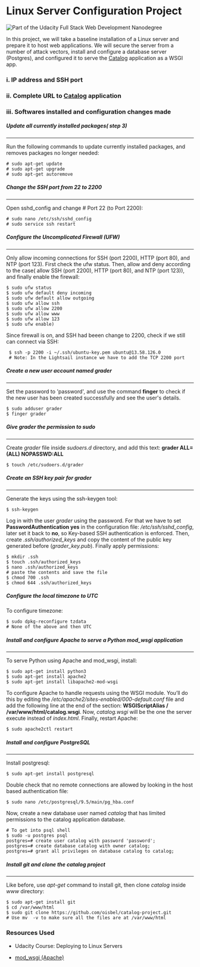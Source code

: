 # Linux Server Configuration Project
![Part of the Udacity Full Stack Web Development Nanodegree](https://img.shields.io/badge/Udacity-Full%20Stack%20Web%20Developer%20Nanodegree-lightgrey.svg)

In this project, we will take a baseline installation of a Linux server and prepare it to host web applications. We will secure the server from a number of attack vectors, install and configure a database server (Postgres), and configured it to serve the [Catalog] application as a WSGI app.

### i. IP address and SSH port

### ii. Complete URL to [Catalog] application

### iii. Softwares installed and configuration changes made

##### Update all currently installed packages( step 3)
___
Run the following commands to update currently installed packages, and removes packages no longer needed:
```
# sudo apt-get update
# sudo apt-get upgrade
# sudo apt-get autoremove
```
#####  Change the SSH port from 22 to 2200
___
Open sshd_config and change # Port 22 (to Port 2200):
```
# sudo nano /etc/ssh/sshd_config
# sudo service ssh restart
```
##### Configure the Uncomplicated Firewall (UFW)
___
Only allow incoming connections for SSH (port 2200), HTTP (port 80), and NTP (port 123).
First check the ufw status. Then, allow and deny according to the case( allow SSH (port 2200), HTTP (port 80), and NTP (port 123)), and finally enable the firewall:
```
$ sudo ufw status
$ sudo ufw default deny incoming
$ sudo ufw default allow outgoing
$ sudo ufw allow ssh
$ sudo ufw allow 2200
$ sudo ufw allow www
$ sudo ufw allow 123
$ sudo ufw enable)
```
Since firewall is on, and SSH had beeen change to 2200, check if we still can connect via SSH:
```
 $ ssh -p 2200 -i ~/.ssh/ubuntu-key.pem ubuntu@13.58.126.0
 # Note: In the Lightsail instance we have to add the TCP 2200 port
```
##### Create a new user account named grader
___
Set the password to 'password', and use the command **finger** to check if the new user has been created successfully and see the user's details.
```
$ sudo adduser grader
$ finger grader
```
##### Give grader the permission to sudo
___
Create *grader* file inside *sudoers.d* directory, and add this text: **grader ALL=(ALL) NOPASSWD:ALL**
```
$ touch /etc/sudoers.d/grader
```
##### Create an SSH key pair for grader
___
Generate the keys using the ssh-keygen tool:
```
$ ssh-keygen
```
Log in with the user *grader* using the password. For that we have to set **PasswordAuthentication yes** in the configuration file: */etc/ssh/sshd_config*, later set it back to **no**, so Key-based SSH authentication is enforced.
Then, create *.ssh/authorized_keys* and copy the content of the public key generated before (*grader_key.pub*). Finally apply permissions:

```
$ mkdir .ssh
$ touch .ssh/authorized_keys
$ nano .ssh/authorized_keys
# paste the contents and save the file
$ chmod 700 .ssh
$ chmod 644 .ssh/authorized_keys
```
##### Configure the local timezone to UTC
To configure timezone:
```
$ sudo dpkg-reconfigure tzdata
# None of the above and then UTC
```
##### Install and configure Apache to serve a Python mod_wsgi application
___
To serve Python using Apache and mod_wsgi, install:
```
$ sudo apt-get install python3
$ sudo apt-get install apache2
$ sudo apt-get install libapache2-mod-wsgi
```
To configure Apache to handle requests using the WSGI module. You’ll do this by editing the */etc/apache2/sites-enabled/000-default.conf* file and  add the following line at the end of the *<VirtualHost>* section: **WSGIScriptAlias / /var/www/html/catalog.wsgi**. Now, *catalog.wsgi* will be the one the server execute instead of *index.html*.
Finally, restart Apache:
```
$ sudo apache2ctl restart
```
##### Install and configure PostgreSQL
___
Install postgresql:
```
$ sudo apt-get install postgresql
```
Double check that no remote connections are allowed by looking in the host based authentication file:
```
$ sudo nano /etc/postgresql/9.5/main/pg_hba.conf
```
Now, create a new database user named *catalog* that has limited permissions to the catalog application database.
```
# To get into psql shell
$ sudo -u postgres psql
postgres=# create user catalog with password 'password';
postgres=# create database catalog with owner catalog;
postgres=# grant all privileges on database catalog to catalog;
```
##### Install git and clone the catalog project
___
Like before, use *apt-get* command to install git, then clone *catalog* inside *www* directory:
```
$ sudo apt-get install git
$ cd /var/www/html
$ sudo git clone https://github.com/oisbel/catalog-project.git
# Use mv  -v to make sure all the files are at /var/www/html
```

### Resources Used
- Udacity Course: Deploying to Linux Servers
- [mod_wsgi (Apache)]

   [Catalog]: <https://github.com/oisbel/catalog-project.git>
   [mod_wsgi (Apache)]:<http://flask.pocoo.org/docs/0.12/deploying/mod_wsgi/>